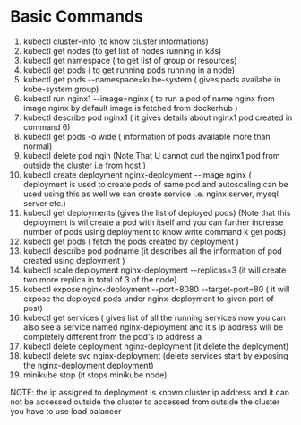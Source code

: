 # Basic Commands
1.  kubectl cluster-info (to know cluster informations)
2.  kubectl get nodes (to get list of nodes running in k8s)
3.  kubectl get namespace ( to get list of group or resources)
4.  kubectl get pods ( to get running pods running in a node)
5.  kubectl get pods --namespace=kube-system ( gives pods availabe in kube-system group)
6.  kubectl run nginx1 --image=nginx ( to run a pod of name nginx from image nginx by default image is fetched from dockerhub )
7.  kubectl describe pod nginx1 ( it gives details about nginx1 pod created in command 6)
8.  kubectl get pods -o wide ( information of pods available more than normal)
9.  kubectl delete pod ngin                                                                                           (Note That U cannot curl the nginx1 pod from outside the cluster i.e from host )
10.  kubectl create deployment nginx-deployment --image nginx ( deployment is used to create pods of same pod and autoscaling can be used using this as well we can create service i.e. nginx server, mysql server etc.)
11.   kubectl get deployments (gives the list of deployed pods)
     (Note that this deployment is wil create a pod with itself and you can further increase number of pods using deployment to know write command k get pods)
12. kubectl get pods ( fetch the pods created by deployment )
13. kubectl describe pod podname (it describes all the information of pod created using deployment )
14. kubectl scale deployment nginx-deployment --replicas=3 (it will create two more replica in total of 3 of the node)
15. kubectl expose nginx-deployment --port=8080 --target-port=80 ( it will expose the deployed pods under nginx-deployment to given port of post)
16. kubectl get services ( gives list of all the running services now you can also see a service named nginx-deployment and it's ip address will be completely different from the pod's ip address a
17. kubectl delete deployment nginx-deployment (it delete the deployment)
18. kubectl delete svc nginx-deployment (delete services start by exposing the nginx-deployment deployment)
19. minikube stop (it stops minikube node)

NOTE: the ip assigned to deployment is known cluster ip address and it can not be accessed outside the cluster to accessed from outside the cluster you have to use load balancer
